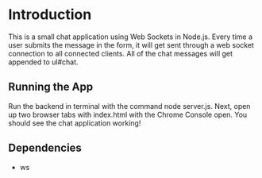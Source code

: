 # Introduction
This is a small chat application using Web Sockets in Node.js. Every time a user submits the message in the form, it will get sent through a web socket connection to all connected clients. All of the chat messages will get appended to ul#chat.

## Running the App
Run the backend in terminal with the command node server.js. Next, open up two browser tabs with index.html with the Chrome Console open. You should see the chat application working!

## Dependencies
- ws